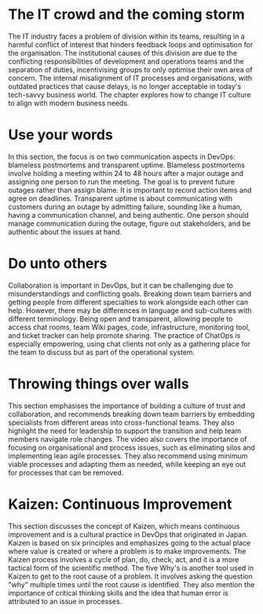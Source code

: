 # The IT crowd and the coming storm
The IT industry faces a problem of division within its teams, resulting in a harmful conflict of interest that hinders feedback loops and optimisation for the organisation. The institutional causes of this division are due to the conflicting responsibilities of development and operations teams and the separation of duties, incentivising groups to only optimise their own area of concern. The internal misalignment of IT processes and organisations, with outdated practices that cause delays, is no longer acceptable in today's tech-savvy business world. The chapter explores how to change IT culture to align with modern business needs.

# Use your words
In this section, the focus is on two communication aspects in DevOps: blameless postmortems and transparent uptime. Blameless postmortems involve holding a meeting within 24 to 48 hours after a major outage and assigning one person to run the meeting. The goal is to prevent future outages rather than assign blame. It is important to record action items and agree on deadlines. Transparent uptime is about communicating with customers during an outage by admitting failure, sounding like a human, having a communication channel, and being authentic. One person should manage communication during the outage, figure out stakeholders, and be authentic about the issues at hand.

# Do unto others
Collaboration is important in DevOps, but it can be challenging due to misunderstandings and conflicting goals. Breaking down team barriers and getting people from different specialties to work alongside each other can help. However, there may be differences in language and sub-cultures with different terminology. Being open and transparent, allowing people to access chat rooms, team Wiki pages, code, infrastructure, monitoring tool, and ticket tracker can help promote sharing. The practice of ChatOps is especially empowering, using chat clients not only as a gathering place for the team to discuss but as part of the operational system.

# Throwing things over walls
This section emphasises the importance of building a culture of trust and collaboration, and recommends breaking down team barriers by embedding specialists from different areas into cross-functional teams. They also highlight the need for leadership to support the transition and help team members navigate role changes. The video also covers the importance of focusing on organisational and process issues, such as eliminating silos and implementing lean agile processes. They also recommend using minimum viable processes and adapting them as needed, while keeping an eye out for processes that can be removed.

# Kaizen: Continuous Improvement
This section discusses the concept of Kaizen, which means continuous improvement and is a cultural practice in DevOps that originated in Japan. Kaizen is based on six principles and emphasizes going to the actual place where value is created or where a problem is to make improvements. The Kaizen process involves a cycle of plan, do, check, act, and it is a more tactical form of the scientific method. The five Why's is another tool used in Kaizen to get to the root cause of a problem. It involves asking the question "why" multiple times until the root cause is identified. They also mention the importance of critical thinking skills and the idea that human error is attributed to an issue in processes.